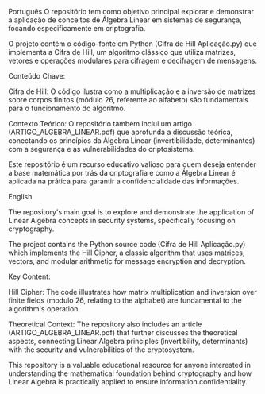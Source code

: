Português
O repositório tem como objetivo principal explorar e demonstrar a aplicação de conceitos de Álgebra Linear em sistemas de segurança, focando especificamente em criptografia.

O projeto contém o código-fonte em Python (Cifra de Hill Aplicação.py) que implementa a Cifra de Hill, um algoritmo clássico que utiliza matrizes, vetores e operações modulares para cifragem e decifragem de mensagens.

Conteúdo Chave:

Cifra de Hill: O código ilustra como a multiplicação e a inversão de matrizes sobre corpos finitos (módulo 26, referente ao alfabeto) são fundamentais para o funcionamento do algoritmo.

Contexto Teórico: O repositório também inclui um artigo (ARTIGO_ALGEBRA_LINEAR.pdf) que aprofunda a discussão teórica, conectando os princípios da Álgebra Linear (invertibilidade, determinantes) com a segurança e as vulnerabilidades do criptosistema.

Este repositório é um recurso educativo valioso para quem deseja entender a base matemática por trás da criptografia e como a Álgebra Linear é aplicada na prática para garantir a confidencialidade das informações.


English

The repository's main goal is to explore and demonstrate the application of Linear Algebra concepts in security systems, specifically focusing on cryptography.

The project contains the Python source code (Cifra de Hill Aplicação.py) which implements the Hill Cipher, a classic algorithm that uses matrices, vectors, and modular arithmetic for message encryption and decryption.

Key Content:

Hill Cipher: The code illustrates how matrix multiplication and inversion over finite fields (modulo 26, relating to the alphabet) are fundamental to the algorithm's operation.

Theoretical Context: The repository also includes an article (ARTIGO_ALGEBRA_LINEAR.pdf) that further discusses the theoretical aspects, connecting Linear Algebra principles (invertibility, determinants) with the security and vulnerabilities of the cryptosystem.

This repository is a valuable educational resource for anyone interested in understanding the mathematical foundation behind cryptography and how Linear Algebra is practically applied to ensure information confidentiality.
